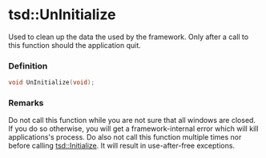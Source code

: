 # tsd::UnInitialize
Used to clean up the data the used by the framework. Only after a call to this function should the application quit.

### Definition
```C++
void UnInitialize(void);
```

### Remarks
Do not call this function while you are not sure that all windows are closed. If you do so otherwise, you will get a framework-internal error which will kill applications's process. Do also not call this function multiple times nor before calling [tsd::Initialize](tsd_Initialize_function.md). It will result in use-after-free exceptions.